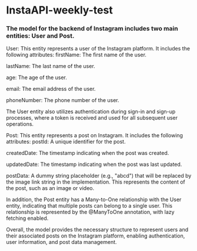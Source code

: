 # InstaAPI-weekly-test
### The model for the backend of Instagram includes two main entities: User and Post.
User: This entity represents a user of the Instagram platform. It includes the following attributes:
firstName: The first name of the user.

lastName: The last name of the user.

age: The age of the user.

email: The email address of the user.

phoneNumber: The phone number of the user.

The User entity also utilizes authentication during sign-in and sign-up processes, where a token is received and used for all subsequent user operations.

Post: This entity represents a post on Instagram. It includes the following attributes:
postId: A unique identifier for the post.

createdDate: The timestamp indicating when the post was created.

updatedDate: The timestamp indicating when the post was last updated.

postData: A dummy string placeholder (e.g., "abcd") that will be replaced by the image link string in the implementation. This represents the content of the post, such as an image or video.

In addition, the Post entity has a Many-to-One relationship with the User entity, indicating that multiple posts can belong to a single user. This relationship is represented by the @ManyToOne annotation, with lazy fetching enabled.


Overall, the model provides the necessary structure to represent users and their associated posts on the Instagram platform, enabling authentication, user information, and post data management.
